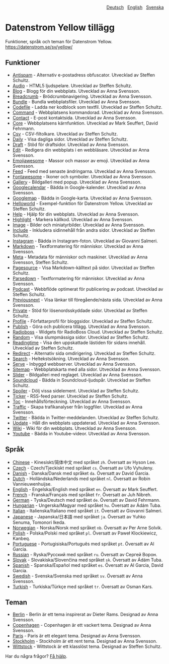 <p align="right"><a href="README-de.md">Deutsch</a> &nbsp; <a href="README.md">English</a> &nbsp; <a href="README-sv.md">Svenska</a></p>

# Datenstrom Yellow tillägg

Funktioner, språk och teman för Datenstrom Yellow. https://datenstrom.se/sv/yellow/

## Funktioner

* [Antispam](https://github.com/schulle4u/yellow-extensions-schulle4u/tree/main/antispam) - Alternativ e-postadress obfuscator. Utvecklad av Steffen Schultz.
* [Audio](https://github.com/schulle4u/yellow-extensions-schulle4u/tree/main/audio) - HTML5 ljudspelare. Utvecklad av Steffen Schultz.
* [Blog](https://github.com/annaesvensson/yellow-blog/tree/main/README-sv.md) - Blogg för din webbplats. Utvecklad av Anna Svensson.
* [Breadcrumb](https://github.com/annaesvensson/yellow-breadcrumb/tree/main/README-sv.md) - Brödcrumbnavigering. Utvecklad av Anna Svensson.
* [Bundle](https://github.com/annaesvensson/yellow-bundle/tree/main/README-sv.md) - Bundla webbplatsfiler. Utvecklad av Anna Svensson.
* [Codefile](https://github.com/schulle4u/yellow-extensions-schulle4u/tree/main/codefile) - Ladda ner kodblock som textfil. Utvecklad av Steffen Schultz.
* [Command](https://github.com/annaesvensson/yellow-command/tree/main/README-sv.md) - Webbplatsens kommandorad. Utvecklad av Anna Svensson.
* [Contact](https://github.com/annaesvensson/yellow-contact/tree/main/README-sv.md) - E-post kontaktsida. Utvecklad av Anna Svensson.
* [Core](https://github.com/annaesvensson/yellow-core/tree/main/README-sv.md) - Webbplatsens kärnfunktion. Utvecklad av Mark Seuffert, David Fehrmann.
* [Csv](https://github.com/schulle4u/yellow-extensions-schulle4u/tree/main/csv) - CSV-filtolkare. Utvecklad av Steffen Schultz.
* [Daily](https://github.com/schulle4u/yellow-extensions-schulle4u/tree/main/daily) - Visa dagliga sidor. Utvecklad av Steffen Schultz.
* [Draft](https://github.com/annaesvensson/yellow-draft/tree/main/README-sv.md) - Stöd för draftsidor. Utvecklad av Anna Svensson.
* [Edit](https://github.com/annaesvensson/yellow-edit/tree/main/README-sv.md) - Redigera din webbplats i en webbläsare. Utvecklad av Anna Svensson.
* [Emojiawesome](https://github.com/annaesvensson/yellow-emojiawesome/tree/main/README-sv.md) - Massor och massor av emoji. Utvecklad av Anna Svensson.
* [Feed](https://github.com/annaesvensson/yellow-feed/tree/main/README-sv.md) - Feed med senaste ändringarna. Utvecklad av Anna Svensson.
* [Fontawesome](https://github.com/annaesvensson/yellow-fontawesome/tree/main/README-sv.md) - Ikoner och symboler. Utvecklad av Anna Svensson.
* [Gallery](https://github.com/annaesvensson/yellow-gallery/tree/main/README-sv.md) - Bildgalleri med popup. Utvecklad av Anna Svensson.
* [Googlecalendar](https://github.com/annaesvensson/yellow-googlecalendar/tree/main/README-sv.md) - Bädda in Google-kalender. Utvecklad av Anna Svensson.
* [Googlemap](https://github.com/annaesvensson/yellow-googlemap/tree/main/README-sv.md) - Bädda in Google-karta. Utvecklad av Anna Svensson.
* [Helloworld](https://github.com/schulle4u/yellow-helloworld) - Exempel-funktion för Datenstrom Yellow. Utvecklad av Steffen Schultz.
* [Help](https://github.com/annaesvensson/yellow-help/tree/main/README-sv.md) - Hjälp för din webbplats. Utvecklad av Anna Svensson.
* [Highlight](https://github.com/annaesvensson/yellow-highlight/tree/main/README-sv.md) - Markera källkod. Utvecklad av Anna Svensson.
* [Image](https://github.com/annaesvensson/yellow-image/tree/main/README-sv.md) - Bilder och miniatyrbilder. Utvecklad av Anna Svensson.
* [Include](https://github.com/schulle4u/yellow-extensions-schulle4u/tree/main/include) - Inkludera sidinnehåll från andra sidor. Utvecklad av Steffen Schultz.
* [Instagram](https://github.com/GiovanniSalmeri/yellow-instagram) - Bädda in Instagram-foton. Utvecklad av Giovanni Salmeri.
* [Markdown](https://github.com/annaesvensson/yellow-markdown/tree/main/README-sv.md) - Textformatering för människor. Utvecklad av Anna Svensson.
* [Meta](https://github.com/annaesvensson/yellow-meta/tree/main/README-sv.md) - Metadata för människor och maskiner. Utvecklad av Anna Svensson, Steffen Schultz.
* [Pagesource](https://github.com/schulle4u/yellow-extensions-schulle4u/tree/main/pagesource) - Visa Markdown-källtext på sidor. Utvecklad av Steffen Schultz.
* [Parsedown](https://github.com/annaesvensson/yellow-parsedown/tree/main/README-sv.md) - Textformatering för människor. Utvecklad av Anna Svensson.
* [Podcast](https://github.com/schulle4u/yellow-extensions-schulle4u/tree/main/podcast) - Webbflöde optimerat för publicering av podcast. Utvecklad av Steffen Schultz.
* [Previousnext](https://github.com/annaesvensson/yellow-previousnext/tree/main/README-sv.md) - Visa länkar till föregående/nästa sida. Utvecklad av Anna Svensson.
* [Private](https://github.com/schulle4u/yellow-extensions-schulle4u/tree/main/private) - Stöd för lösenordsskyddade sidor. Utvecklad av Steffen Schultz.
* [Profile](https://github.com/schulle4u/yellow-extensions-schulle4u/tree/main/profile) - Författarprofil för bloggsidor. Utvecklad av Steffen Schultz.
* [Publish](https://github.com/annaesvensson/yellow-publish/tree/main/README-sv.md) - Göra och publicera tillägg. Utvecklad av Anna Svensson.
* [Radioboss](https://github.com/schulle4u/yellow-extensions-schulle4u/tree/main/radioboss) - Widgets för RadioBoss Cloud. Utvecklad av Steffen Schultz.
* [Random](https://github.com/schulle4u/yellow-extensions-schulle4u/tree/main/random) - Visa slumpmässiga sidor. Utvecklad av Steffen Schultz.
* [Readingtime](https://github.com/schulle4u/yellow-extensions-schulle4u/tree/main/readingtime) - Visa den uppskattade lästiden för sidans innehåll. Utvecklad av Steffen Schultz.
* [Redirect](https://github.com/schulle4u/yellow-extensions-schulle4u/tree/main/redirect) - Alternativ sida omdirigering. Utvecklad av Steffen Schultz.
* [Search](https://github.com/annaesvensson/yellow-search/tree/main/README-sv.md) - Heltekstsökning. Utvecklad av Anna Svensson.
* [Serve](https://github.com/annaesvensson/yellow-serve/tree/main/README-sv.md) - Inbyggd webbserver. Utvecklad av Anna Svensson.
* [Sitemap](https://github.com/annaesvensson/yellow-sitemap/tree/main/README-sv.md) - Webbplatskarta med alla sidor. Utvecklad av Anna Svensson.
* [Slider](https://github.com/annaesvensson/yellow-slider/tree/main/README-sv.md) - Bildgalleri med reglaget. Utvecklad av Anna Svensson.
* [Soundcloud](https://github.com/schulle4u/yellow-extensions-schulle4u/tree/main/soundcloud) - Bädda in Soundcloud-ljudspår. Utvecklad av Steffen Schultz.
* [Spoiler](https://github.com/schulle4u/yellow-extensions-schulle4u/tree/main/spoiler) - Dölj vissa sidelement. Utvecklad av Steffen Schultz.
* [Ticker](https://github.com/schulle4u/yellow-extensions-schulle4u/tree/main/ticker) - RSS-feed parser. Utvecklad av Steffen Schultz.
* [Toc](https://github.com/annaesvensson/yellow-toc/tree/main/README-sv.md) - Innehållsförteckning. Utvecklad av Anna Svensson.
* [Traffic](https://github.com/annaesvensson/yellow-traffic/tree/main/README-sv.md) - Skapa trafikanalyser från loggfiler. Utvecklad av Anna Svensson.
* [Twitter](https://github.com/schulle4u/yellow-extensions-schulle4u/tree/main/twitter) - Bädda in Twitter-meddelanden. Utvecklad av Steffen Schultz.
* [Update](https://github.com/annaesvensson/yellow-update/tree/main/README-sv.md) - Håll din webbplats uppdaterad. Utvecklad av Anna Svensson.
* [Wiki](https://github.com/annaesvensson/yellow-wiki/tree/main/README-sv.md) - Wiki för din webbplats. Utvecklad av Anna Svensson.
* [Youtube](https://github.com/annaesvensson/yellow-youtube/tree/main/README-sv.md) - Bädda in Youtube-videor. Utvecklad av Anna Svensson.

## Språk

* [Chinese](https://github.com/annaesvensson/yellow-language/tree/main/translations/chinese) - Kinesiskt/简体中文 med språket `zh`. Översatt av Hyson Lee.
* [Czech](https://github.com/annaesvensson/yellow-language/tree/main/translations/czech) - Czech/Tjeckiskt med språket `cs`. Översatt av Ufo Vyhuleny.
* [Danish](https://github.com/annaesvensson/yellow-language/tree/main/translations/danish) - Danska/Dansk med språket `da`. Översatt av David Garcia.
* [Dutch](https://github.com/annaesvensson/yellow-language/tree/main/translations/dutch) - Holländska/Nederlands med språket `nl`. Översatt av Robin Vannieuwenhuijse.
* [English](https://github.com/annaesvensson/yellow-language/tree/main/translations/english) - Engelska/English med språket `en`. Översatt av Mark Seuffert.
* [French](https://github.com/annaesvensson/yellow-language/tree/main/translations/french) - Franska/Français med språket `fr`. Översatt av Juh Nibreh.
* [German](https://github.com/annaesvensson/yellow-language/tree/main/translations/german) - Tyska/Deutsch med språket `de`. Översatt av David Fehrmann.
* [Hungarian](https://github.com/annaesvensson/yellow-language/tree/main/translations/hungarian) - Ungerska/Magyar med språket `hu`. Översatt av Ádám Tuba.
* [Italian](https://github.com/annaesvensson/yellow-language/tree/main/translations/italian) - Italienska/Italiano med språket `it`. Översatt av Giovanni Salmeri.
* [Japanese](https://github.com/annaesvensson/yellow-language/tree/main/translations/japanese) - Japanska/日本語 med språket `ja`. Översatt av Yuhko Senuma, Tomonori Ikeda.
* [Norwegian](https://github.com/annaesvensson/yellow-language/tree/main/translations/norwegian) - Norska/Norsk med språket `nb`. Översatt av Per Arne Solvik.
* [Polish](https://github.com/annaesvensson/yellow-language/tree/main/translations/polish) - Polska/Polski med språket `pl`. Översatt av Paweł Klockiewicz, Kanbeq.
* [Portuguese](https://github.com/annaesvensson/yellow-language/tree/main/translations/portuguese) - Portugisiska/Português med språket `pt`. Översatt av Al Garcia.
* [Russian](https://github.com/annaesvensson/yellow-language/tree/main/translations/russian) - Ryska/Русский med språket `ru`. Översatt av Сергей Ворон.
* [Slovak](https://github.com/annaesvensson/yellow-language/tree/main/translations/slovak) - Slovakiska/Slovenčina med språket `sk`. Översatt av Ádám Tuba.
* [Spanish](https://github.com/annaesvensson/yellow-language/tree/main/translations/spanish) - Spanska/Español med språket `es`. Översatt av Al Garcia, David Garcia.
* [Swedish](https://github.com/annaesvensson/yellow-language/tree/main/translations/swedish) - Svenska/Svenska med språket `sv`. Översatt av Anna Svensson.
* [Turkish](https://github.com/annaesvensson/yellow-language/tree/main/translations/turkish) - Turkiska/Türkçe med språket `tr`. Översatt av Osman Kars.

## Teman

* [Berlin](https://github.com/annaesvensson/yellow-berlin/tree/main/README-sv.md) - Berlin är ett tema inspirerat av Dieter Rams. Designad av Anna Svensson.
* [Copenhagen](https://github.com/annaesvensson/yellow-copenhagen/tree/main/README-sv.md) - Copenhagen är ett vackert tema. Designad av Anna Svensson.
* [Paris](https://github.com/annaesvensson/yellow-paris/tree/main/README-sv.md) - Paris är ett elegant tema. Designad av Anna Svensson.
* [Stockholm](https://github.com/annaesvensson/yellow-stockholm/tree/main/README-sv.md) - Stockholm är ett rent tema. Designad av Anna Svensson.
* [Wittstock](https://github.com/schulle4u/yellow-wittstock) - Wittstock är ett klasslöst tema. Designad av Steffen Schultz.

Har du några frågor? [Få hjälp](https://datenstrom.se/sv/yellow/help/).
